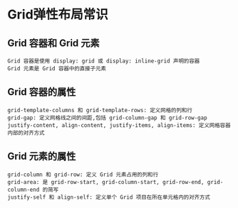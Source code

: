 # Grid弹性布局常识

## Grid 容器和 Grid 元素

    Grid 容器是使用 display: grid 或 display: inline-grid 声明的容器
    Grid 元素是 Grid 容器中的直接子元素

## Grid 容器的属性

    grid-template-columns 和 grid-template-rows: 定义网格的列和行
    grid-gap: 定义网格线之间的间距,包括 grid-column-gap 和 grid-row-gap
    justify-content, align-content, justify-items, align-items: 定义网格容器内部的对齐方式

## Grid 元素的属性

    grid-column 和 grid-row: 定义 Grid 元素占用的列和行
    grid-area: 是 grid-row-start, grid-column-start, grid-row-end, grid-column-end 的简写
    justify-self 和 align-self: 定义单个 Grid 项目在所在单元格内的对齐方式